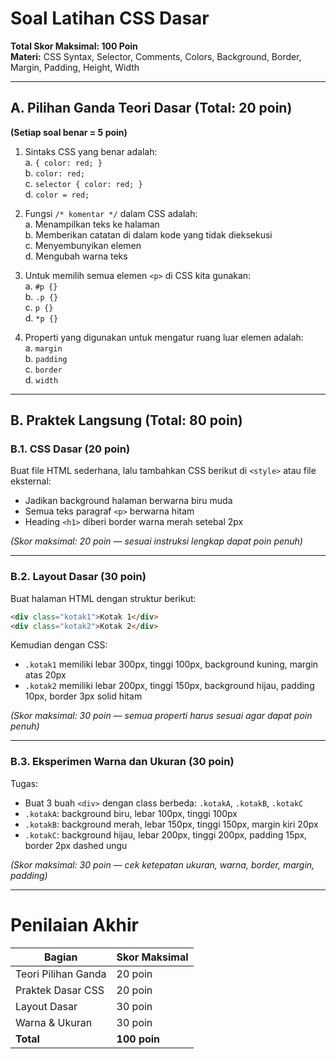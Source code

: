 
# Soal Latihan CSS Dasar  
**Total Skor Maksimal: 100 Poin**  
**Materi:** CSS Syntax, Selector, Comments, Colors, Background, Border, Margin, Padding, Height, Width  

---

## A. Pilihan Ganda Teori Dasar (Total: 20 poin)  
**(Setiap soal benar = 5 poin)**

1. Sintaks CSS yang benar adalah:  
    a. `{ color: red; }`  
    b. `color: red;`  
    c. `selector { color: red; }`  
    d. `color = red;`  

2. Fungsi `/* komentar */` dalam CSS adalah:  
    a. Menampilkan teks ke halaman  
    b. Memberikan catatan di dalam kode yang tidak dieksekusi  
    c. Menyembunyikan elemen  
    d. Mengubah warna teks  

3. Untuk memilih semua elemen `<p>` di CSS kita gunakan:  
    a. `#p {}`  
    b. `.p {}`  
    c. `p {}`  
    d. `*p {}`  

4. Properti yang digunakan untuk mengatur ruang luar elemen adalah:  
    a. `margin`  
    b. `padding`  
    c. `border`  
    d. `width`  

---

## B. Praktek Langsung (Total: 80 poin)  

### B.1. CSS Dasar (20 poin)  
Buat file HTML sederhana, lalu tambahkan CSS berikut di `<style>` atau file eksternal:

- Jadikan background halaman berwarna biru muda  
- Semua teks paragraf `<p>` berwarna hitam  
- Heading `<h1>` diberi border warna merah setebal 2px  

*(Skor maksimal: 20 poin — sesuai instruksi lengkap dapat poin penuh)*  

---

### B.2. Layout Dasar (30 poin)  
Buat halaman HTML dengan struktur berikut:  

```html
<div class="kotak1">Kotak 1</div>
<div class="kotak2">Kotak 2</div>
```

Kemudian dengan CSS:  

- `.kotak1` memiliki lebar 300px, tinggi 100px, background kuning, margin atas 20px  
- `.kotak2` memiliki lebar 200px, tinggi 150px, background hijau, padding 10px, border 3px solid hitam  

*(Skor maksimal: 30 poin — semua properti harus sesuai agar dapat poin penuh)*  

---

### B.3. Eksperimen Warna dan Ukuran (30 poin)  
Tugas:  

- Buat 3 buah `<div>` dengan class berbeda: `.kotakA`, `.kotakB`, `.kotakC`  
- `.kotakA`: background biru, lebar 100px, tinggi 100px  
- `.kotakB`: background merah, lebar 150px, tinggi 150px, margin kiri 20px  
- `.kotakC`: background hijau, lebar 200px, tinggi 200px, padding 15px, border 2px dashed ungu  

*(Skor maksimal: 30 poin — cek ketepatan ukuran, warna, border, margin, padding)*  

---

# Penilaian Akhir

| Bagian              | Skor Maksimal |
|---------------------|----------------|
| Teori Pilihan Ganda | 20 poin        |
| Praktek Dasar CSS   | 20 poin        |
| Layout Dasar        | 30 poin        |
| Warna & Ukuran      | 30 poin        |
| **Total**           | **100 poin**   |
